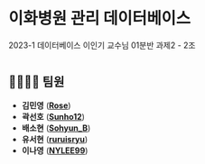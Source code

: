 # 이화병원 관리 데이터베이스

2023-1 데이터베이스 이인기 교수님 01분반 과제2 - 2조

#
#
#

## 👨‍👩‍👧‍👦 팀원

- **김민영** ([**Rose**](https://github.com/Rose-my))
- **곽선호** ([**Sunho12**](https://github.com/Sunho12))
- **배소현** ([**Sohyun_B**](https://github.com/Sohyun-B))
- **유서현** ([**ruruisryu**](https://github.com/ruruisryu))
- **이나영** ([**NYLEE99**](https://github.com/NYLEE99))

